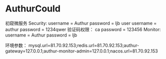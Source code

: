 # AuthurCould
初窥微服务
Security:
    username = Authur
    password = ljb
user
    username = authur
    password = 1234qwer
验证码权限：
    ca
    password = 123456
Monitor:
    username = Authur
    password = ljb

环境参数：
mysql.url=81.70.92.153;redis.url=81.70.92.153;authur-gateway=127.0.0.1;authur-monitor-admin=127.0.0.1;nacos.url=81.70.92.153

